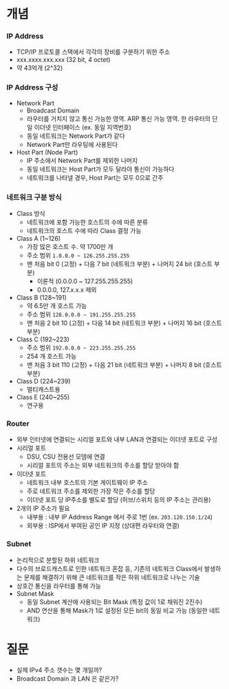# 개념
### IP Address
* TCP/IP 프로토콜 스택에서 각각의 장비를 구분하기 위한 주소
* xxx.xxxx.xxx.xxx (32 bit, 4 octet)
* 약 43억개 (2^32)
### IP Address 구성
* Network Part
	* Broadcast Domain
	* 라우터를 거치지 않고 통신 가능한 영역. ARP 통신 가능 영역. 한 라우터의 단일 이더넷 인터페이스 (ex. 동일 지역번호)
	* 동일 네트워크는 Network Part가 같다
	* Network Part만 라우팅에 사용된다
* Host Part (Node Part)
	* IP 주소에서 Network Part를 제외한 나머지
	* 동일 네트워크는 Host Part가 모두 달라야 통신이 가능하다
	* 네트워크를 나타낼 경우, Host Part는 모두 0으로 간주
### 네트워크 구분 방식
* Class 방식
	* 네트워크에 포함 가능한 호스트의 수에 따른 분류
	* 네트워크의 호스트 수에 따라 Class 결정 가능
* Class A (1~126)
	* 가장 많은 호스트 수. 약 1700만 개
	* 주소 범위 `1.0.0.0 ~ 126.255.255.255`
	* 맨 처음 bit 0 (고정) + 다음 7 bit (네트워크 부분) + 나머지 24 bit (호스트 부분)
		* 이론적 (0.0.0.0 ~ 127.255.255.255)
		* 0.0.0.0, 127.x.x.x 제외
* Class B (128~191)
	* 약 6.5만 개 호스트 가능
	* 주소 범위 `128.0.0.0 ~ 191.255.255.255`
	* 맨 처음 2 bit 10 (고정) + 다음 14 bit (네트워크 부분) + 나머지 16 bit (호스트 부분)
* Class C (192~223)
	* 주소 범위 `192.0.0.0 ~ 223.255.255.255`
	* 254 개 호스트 가능
	* 맨 처음 3 bit 110 (고정) + 다음 21 bit (네트워크 부분) + 나머지 8 bit (호스트 부분)
* Class D (224~239)
	* 멀티캐스트용
* Class E (240~255)
	* 연구용
### Router
* 외부 인터넷에 연결되는 시리얼 포트와 내부 LAN과 연결되는 이더넷 포트로 구성
* 시리얼 포트
	* DSU, CSU 전용선 모뎀에 연결
	* 시리얼 포트의 주소는 외부 네트워크의 주소를 할당 받아야 함
* 이더넷 포트
	* 네트워크 내부 호스트의 기본 게이트웨이 IP 주소
	* 주로 네트워크 주소를 제외한 가장 작은 주소를 할당
	* 이더넷 포트 당 IP주소를 별도로 할당 (허브/스위치 등의 IP 주소는 관리용)
* 2개의 IP 주소가 필요
	* 내부용 : 내부 IP Address Range 에서 주로 1번 (ex. `203.120.150.1/24`)
	* 외부용 : ISP에서 부여된 공인 IP 지정 (상대편 라우터와 연결)
### Subnet
* 논리적으로 분할된 하위 네트워크
* 다수의 브로드캐스트로 인한 네트워크 혼잡 등, 기존의 네트워크 Class에서 발생하는 문제를 해결하기 위해 큰 네트워크를 작은 하위 네트워크로 나누는 기술
* 상호간 통신을 라우터를 통해 가능
* Subnet Mask
	* 동일 Subnet 계산에 사용되는 Bit Mask (특정 값이 1로 채워진 2진수)
	* AND 연산을 통해 Mask가 1로 설정된 모든 bit의 동일 비교 가능 (동일한 네트워크)

# 질문
* 실제 IPv4 주소 갯수는 몇 개일까?
* Broadcast Domain 과 LAN 은 같은가?
